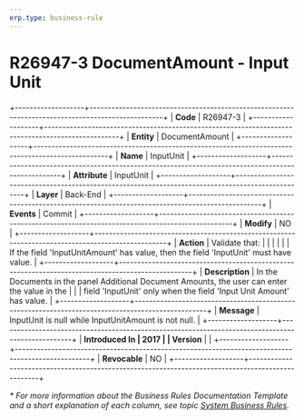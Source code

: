 ```yaml
---
erp.type: business-rule
---
```


# R26947-3 DocumentAmount - Input Unit
+-------------------+--------------------------------------------------------------------------------------------------+
| **Code**          | R26947-3                                                                                         |
+-------------------+--------------------------------------------------------------------------------------------------+
| **Entity**        | DocumentАmount                                                                                   |
+-------------------+--------------------------------------------------------------------------------------------------+
| **Name**          | InputUnit                                                                                        |
+-------------------+--------------------------------------------------------------------------------------------------+
| **Attribute**     | InputUnit                                                                                        |
+-------------------+--------------------------------------------------------------------------------------------------+
| **Layer**         | Back-End                                                                                         |
+-------------------+--------------------------------------------------------------------------------------------------+
| **Events**        | Commit                                                                                           |
+-------------------+--------------------------------------------------------------------------------------------------+
| **Modify**        | NO                                                                                               |
+-------------------+--------------------------------------------------------------------------------------------------+
| **Action**        | Validate that:                                                                                   |
|                   |                                                                                                  |
|                   | If the field 'InputUnitAmount' has value, then the field 'InputUnit' must have value.            |
+-------------------+--------------------------------------------------------------------------------------------------+
| **Description**   | In the Documents in the panel Additional Document Amounts, the user can enter the value in the   |
|                   | field 'InputUnit' only when the field 'Input Unit Amount' has value.                             |
+-------------------+--------------------------------------------------------------------------------------------------+
| **Message**       | InputUnit is null while InputUnitAmount is not null.                                             |
+-------------------+--------------------------------------------------------------------------------------------------+
| **Introduced In   | 2017                                                                                             |
| Version**         |                                                                                                  |
+-------------------+--------------------------------------------------------------------------------------------------+
| **Revocable**     | NO                                                                                               |
+-------------------+--------------------------------------------------------------------------------------------------+

*\* For more information about the Business Rules Documentation Template and a short explanation of each column, see
topic [System Business Rules](../templates/template-description-system-business-rules.md).*
